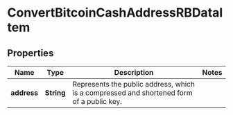 

# ConvertBitcoinCashAddressRBDataItem


## Properties

| Name | Type | Description | Notes |
|------------ | ------------- | ------------- | -------------|
|**address** | **String** | Represents the public address, which is a compressed and shortened form of a public key. |  |



